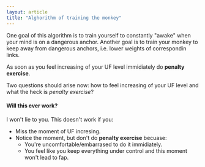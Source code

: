 ```yaml
---
layout: article
title: "Alghorithm of training the monkey"
---
```


One goal of this algorithm is to train yourself to constantly "awake" when your
mind is on a dangerous anchor. Another goal is to train your monkey to keep away
from dangerous anchors, i.e. lower weights of correspondin links.

As soon as you feel increasing of your UF level immidiately do **penalty exercise**.

Two questions should arise now: how to feel increasing of your UF level and what
the heck is *penalty exercise*?


#### Will this ever work?

I won't lie to you. This doesn't work if you:

* Miss the moment of UF incresing.
* Notice the moment, but don't do **penalty exercise** becuase:
    + You're uncomfortable/embarrased to do it immidiately.
    + You feel like you keep everything under control and this moment won't lead to fap.

